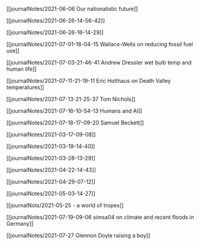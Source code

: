 [[journalNotes/2021-06-06 Our nationalistic future]]

[[journalNotes/2021-06-26-14-56-42]]

[[journalNotes/2021-06-26-16-14-29]]

[[journalNotes/2021-07-01-16-04-15 Wallace-Wells on reducing fossil fuel use]]

[[journalNotes/2021-07-03-21-46-41 Andrew Dressler wet bulb temp and human life]]

[[journalNotes/2021-07-11-21-19-11 Eric Holthaus on Death Valley temperatures]]

[[journalNotes/2021-07-13-21-25-37 Tom Nichols]]

[[journalNotes/2021-07-16-10-54-13 Humans and AI]]

[[journalNotes/2021-07-18-17-09-20 Samuel Beckett]]

[[journalNotes/2021-03-17-09-08]]

[[journalNotes/2021-03-19-14-40]]

[[journalNotes/2021-03-28-13-29]]

[[journalNotes/2021-04-22-14-43]]

[[journalNotes/2021-04-29-07-12]]

[[journalNotes/2021-05-03-14-27]]

[[journalNots/2021-05-25 - a world of tropes]]

[[journalNotes/2021-07-19-09-06 simsa04 on climate and recent floods in Germany]]

[[journalNotes/2021-07-27 Glennon Doyle raising a boy]]
